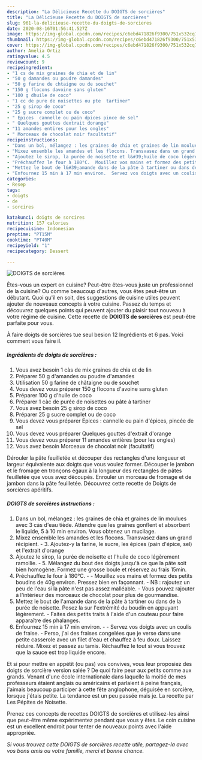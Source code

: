 ```yaml
---
description: "La Délicieuse Recette du DOIGTS de sorcières"
title: "La Délicieuse Recette du DOIGTS de sorcières"
slug: 961-la-delicieuse-recette-du-doigts-de-sorcieres
date: 2020-08-16T01:56:41.527Z
image: https://img-global.cpcdn.com/recipes/c6ebd471826f9300/751x532cq70/doigts-de-sorcieres-photo-principale-de-la-recette.jpg
thumbnail: https://img-global.cpcdn.com/recipes/c6ebd471826f9300/751x532cq70/doigts-de-sorcieres-photo-principale-de-la-recette.jpg
cover: https://img-global.cpcdn.com/recipes/c6ebd471826f9300/751x532cq70/doigts-de-sorcieres-photo-principale-de-la-recette.jpg
author: Amelia Ortiz
ratingvalue: 4.5
reviewcount: 9
recipeingredient:
- "1 cs de mix graines de chia et de lin"
- "50 g damandes ou poudre damandes"
- "50 g farine de chtaigne ou de souchet"
- "150 g flocons davoine sans gluten"
- "100 g dhuile de coco"
- "1 cc de pure de noisettes ou pte  tartiner"
- "25 g sirop de coco"
- "25 g sucre complet ou de coco"
- " Epices  cannelle ou pain dpices pince de sel"
- " Quelques gouttes dextrait dorange"
- "11 amandes entires pour les ongles"
- " Morceaux de chocolat noir facultatif"
recipeinstructions:
- "Dans un bol, mélangez : les graines de chia et graines de lin moulues avec 3 càs d&#39;eau tiède. Attendre que les graines gonflent et absorbent le liquide, 5 à 10 min environ. Vous obtenez un mucilage."
- "Mixez ensemble les amandes et les flocons. Transvasez dans un grand récipient. 3. Ajoutez-y la farine, le sucre, les épices (pain d&#39;épice, sel) et l&#39;extrait d&#39;orange"
- "Ajoutez le sirop, la purée de noisette et l&#39;huile de coco légèrement ramollie. 5. Mélangez du bout des doigts jusqu&#39;à ce que la pâte soit bien homogène. Formez une grosse boule et réservez au frais 15min."
- "Préchauffez le four à 180°C.  Mouillez vos mains et formez des petits boudins de 40g environ. Pressez bien en façonnant. NB : rajoutez un peu de l&#39;eau si la pâte n&#39;est pas assez malléable. Vous pouvez rajouter à l&#39;intérieur des morceaux de chocolat pour plus de gourmandise."
- "Mettez le bout de l&#39;amande dans de la pâte à tartiner ou dans de la purée de noisette. Posez la sur l&#39;extrémité du boudin en appuyant légèrement. Faites des petits traits à l&#39;aide d&#39;un couteau pour faire apparaître des phalanges."
- "Enfournez 15 min à 17 min environ.  Servez vos doigts avec un coulis de fraise. Perso, j&#39;ai des fraises congelées que je verse dans une petite casserole avec un filet d&#39;eau et chauffez à feu doux. Laissez réduire. Mixez et passez au tamis. Réchauffez le tout si vous trouvez que la sauce est trop liquide encore."
categories:
- Resep
tags:
- doigts
- de
- sorcires

katakunci: doigts de sorcires 
nutrition: 157 calories
recipecuisine: Indonesian
preptime: "PT15M"
cooktime: "PT40M"
recipeyield: "1"
recipecategory: Dessert

---
```



![DOIGTS de sorcières](https://img-global.cpcdn.com/recipes/c6ebd471826f9300/751x532cq70/doigts-de-sorcieres-photo-principale-de-la-recette.jpg)

Êtes-vous un expert en cuisine? Peut-être êtes-vous juste un professionnel de la cuisine? Ou comme beaucoup d'autres, vous êtes peut-être un débutant. Quoi qu'il en soit, des suggestions de cuisine utiles peuvent ajouter de nouveaux concepts à votre cuisine. Passez du temps et découvrez quelques points qui peuvent ajouter du plaisir tout nouveau à votre régime de cuisine. Cette recette de <strong> DOIGTS de sorcières </strong> est peut-être parfaite pour vous.

<!--inarticleads1-->

À faire doigts de sorcières tue seul besion 12 Ingrédients et 6 pas. Voici comment vous faire il.

##### Ingrédients de doigts de sorcières :

1. Vous avez besoin 1 càs de mix graines de chia et de lin
1. Préparer 50 g d&#39;amandes ou poudre d&#39;amandes
1. Utilisation 50 g farine de châtaigne ou de souchet
1. Vous devez vous préparer 150 g flocons d&#39;avoine sans gluten
1. Préparer 100 g d&#39;huile de coco
1. Préparer 1 càc de purée de noisettes ou pâte à tartiner
1. Vous avez besoin 25 g sirop de coco
1. Préparer 25 g sucre complet ou de coco
1. Vous devez vous préparer  Epices : cannelle ou pain d&#39;épices, pincée de sel
1. Vous devez vous préparer  Quelques gouttes d&#39;extrait d&#39;orange
1. Vous devez vous préparer 11 amandes entières (pour les ongles)
1. Vous avez besoin  Morceaux de chocolat noir (facultatif)


Dérouler la pâte feuilletée et découper des rectangles d&#39;une longueur et largeur équivalente aux doigts que vous voulez former. Découper le jambon et le fromage en tronçons égaux à la longueur des rectangles de pâtes feuilletée que vous avez découpés. Enrouler un morceau de fromage et de jambon dans la pâte feuilletée. Découvrez cette recette de Doigts de sorcières apéritifs. 

<!--inarticleads2-->

##### DOIGTS de sorcières instructions :

1. Dans un bol, mélangez : les graines de chia et graines de lin moulues avec 3 càs d&#39;eau tiède. Attendre que les graines gonflent et absorbent le liquide, 5 à 10 min environ. Vous obtenez un mucilage.
1. Mixez ensemble les amandes et les flocons. Transvasez dans un grand récipient. - 3. Ajoutez-y la farine, le sucre, les épices (pain d&#39;épice, sel) et l&#39;extrait d&#39;orange
1. Ajoutez le sirop, la purée de noisette et l&#39;huile de coco légèrement ramollie. - 5. Mélangez du bout des doigts jusqu&#39;à ce que la pâte soit bien homogène. Formez une grosse boule et réservez au frais 15min.
1. Préchauffez le four à 180°C. -  - Mouillez vos mains et formez des petits boudins de 40g environ. Pressez bien en façonnant. - NB : rajoutez un peu de l&#39;eau si la pâte n&#39;est pas assez malléable. - Vous pouvez rajouter à l&#39;intérieur des morceaux de chocolat pour plus de gourmandise.
1. Mettez le bout de l&#39;amande dans de la pâte à tartiner ou dans de la purée de noisette. Posez la sur l&#39;extrémité du boudin en appuyant légèrement. - Faites des petits traits à l&#39;aide d&#39;un couteau pour faire apparaître des phalanges.
1. Enfournez 15 min à 17 min environ. -  - Servez vos doigts avec un coulis de fraise. - Perso, j&#39;ai des fraises congelées que je verse dans une petite casserole avec un filet d&#39;eau et chauffez à feu doux. Laissez réduire. Mixez et passez au tamis. Réchauffez le tout si vous trouvez que la sauce est trop liquide encore.


Et si pour mettre en appétit (ou pas) vos convives, vous leur proposiez des doigts de sorcière version salée ? De quoi faire peur aux petits comme aux grands. Venant d&#39;une école internationale dans laquelle la moitié de mes professeurs étaient anglais ou américains et parlaient à peine français, j&#39;aimais beaucoup participer à cette fête anglophone, déguisée en sorcière, lorsque j&#39;étais petite. La tendance est un peu passée mais je. La recette par Les Pépites de Noisette. 

<!--inarticleads1-->

<p>
Prenez ces concepts de recettes DOIGTS de sorcières et utilisez-les ainsi que peut-être même expérimentez pendant que vous y êtes. Le coin cuisine est un excellent endroit pour tenter de nouveaux points avec l'aide appropriée.
</p>

<p>
<i>Si vous trouvez cette DOIGTS de sorcières recette utile, partagez-la avec vos bons amis ou votre famille, merci et bonne chance.</i>
</p>
